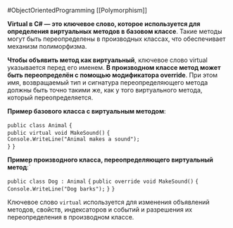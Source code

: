 #ObjectOrientedProgramming 
[[Polymorphism]]

**Virtual в C# — это ключевое слово, которое используется для определения виртуальных методов в базовом классе**. Такие методы могут быть переопределены в производных классах, что обеспечивает механизм полиморфизма. 

**Чтобы объявить метод как виртуальный**, ключевое слово virtual указывается перед его именем. **В производном классе метод может быть переопределён с помощью модификатора override**. При этом имя, возвращаемый тип и сигнатура переопределяющего метода должны быть точно такими же, как у того виртуального метода, который переопределяется.

**Пример базового класса с виртуальным методом**:

`public class Animal` 
`{`   
	`public virtual void MakeSound()` 
	`{`     
		`Console.WriteLine("Animal makes a sound");`   
	`}` 
`}`  

**Пример производного класса, переопределяющего виртуальный метод**:`

`public class Dog : Animal` 
`{` 
	`public override void MakeSound()` 
	`{` 
		`Console.WriteLine("Dog barks");` 
	`}` 
`}`

Ключевое слово `virtual` используется для изменения объявлений методов, свойств, индексаторов и событий и разрешения их переопределения в производном классе.